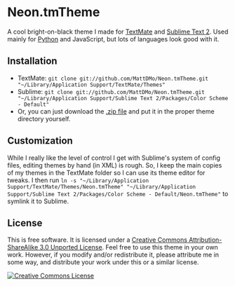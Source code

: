 # Neon.tmTheme

A cool bright-on-black theme I made for [TextMate](http://www.macromates.com) and [Sublime Text 2](http://www.sublimetext.com/2). Used mainly for [Python](http://www.python.org) and JavaScript, but lots of languages look good with it.

## Installation

* TextMate:
    `git clone git://github.com/MattDMo/Neon.tmTheme.git "~/Library/Application Support/TextMate/Themes"`
* Sublime: `git clone git://github.com/MattDMo/Neon.tmTheme.git "~/Library/Application Support/Sublime Text 2/Packages/Color Scheme - Default"`
* Or, you can just download the [.zip file](https://github.com/MattDMo/Neon.tmTheme/archive/master.zip) and put it in the proper theme directory yourself.

## Customization

While I really like the level of control I get with Sublime's system of config files, editing themes by hand (in XML) is rough. So, I keep the main copies of my themes in the TextMate folder so I can use its theme editor for tweaks. I then run `ln -s "~/Library/Application Support/TextMate/Themes/Neon.tmTheme" "~/Library/Application Support/Sublime Text 2/Packages/Color Scheme - Default/Neon.tmTheme"` to symlink it to Sublime.

## License

This is free software. It is licensed under a <a rel="license" href="http://creativecommons.org/licenses/by-sa/3.0/">Creative Commons Attribution-ShareAlike 3.0 Unported License</a>. Feel free to use this theme in your own work. However, if you modify and/or redistribute it, please attribute me in some way, and distribute your work under this or a similar license.

<a rel="license" href="http://creativecommons.org/licenses/by-sa/3.0/"><img alt="Creative Commons License" style="border-width:0;align:center" src="http://i.creativecommons.org/l/by-sa/3.0/88x31.png" /></a>

    